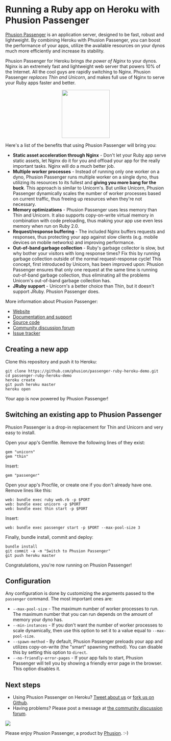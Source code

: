 # Running a Ruby app on Heroku with Phusion Passenger

[Phusion Passenger](https://www.phusionpassenger.com/) is an application server, designed to be fast, robust and lightweight. By combining Heroku with Phusion Passenger, you can boost the performance of your apps, utilize the available resources on your dynos much more efficiently and increase its stability.

Phusion Passenger for Heroku brings *the power of Nginx* to your dynos. Nginx is an extremely fast and lightweight web server that powers 10% of the Internet. All the cool guys are rapidly switching to Nginx. Phusion Passenger *replaces Thin and Unicorn*, and makes full use of Nginx to serve your Ruby apps faster and better.

<center><a href="https://www.phusionpassenger.com/"><img src="http://blog.phusion.nl/wp-content/uploads/2009/04/nginx_passenger_eyecatcher.png" height="150"></a></center>

Here's a list of the benefits that using Phusion Passenger will bring you:

 * **Static asset acceleration through Nginx** - Don't let your Ruby app serve static assets, let Nginx do it for you and offload your app for the really important tasks. Nginx will do a much better job.
 * **Multiple worker processes** - Instead of running only one worker on a dyno, Phusion Passenger runs multiple worker on a single dyno, thus utilizing its resources to its fullest and **giving you more bang for the buck**. This approach is similar to Unicorn's. But unlike Unicorn, Phusion Passenger dynamically scales the number of worker processes based on current traffic, thus freeing up resources when they're not necessary.
 * **Memory optimizations** - Phusion Passenger uses less memory than Thin and Unicorn. It also supports copy-on-write virtual memory in combination with code preloading, thus making your app use even less memory when run on Ruby 2.0.
 * **Request/response buffering** - The included Nginx buffers requests and responses, thus protecting your app against slow clients (e.g. mobile devices on mobile networks) and improving performance.
 * **Out-of-band garbage collection** - Ruby's garbage collector is slow, but why bother your visitors with long response times? Fix this by running garbage collection outside of the normal request-response cycle! This concept, first introduced by Unicorn, has been improved upon: Phusion Passenger ensures that only one request at the same time is running out-of-band garbage collection, thus eliminating all the problems Unicorn's out-of-band garbage collection has.
 * **JRuby support** - Unicorn's a better choice than Thin, but it doesn't support JRuby. Phusion Passenger does.

More information about Phusion Passenger:

 * [Website](https://www.phusionpassenger.com/)
 * [Documentation and support](https://www.phusionpassenger.com/)
 * [Source code](https://github.com/phusion/passenger)
 * [Community discussion forum](https://groups.google.com/d/forum/phusion-passenger‎)
 * [Issue tracker](https://code.google.com/p/phusion-passenger/issues/list)

## Creating a new app

Clone this repository and push it to Heroku:

    git clone https://github.com/phusion/passenger-ruby-heroku-demo.git
    cd passenger-ruby-heroku-demo
    heroku create
    git push heroku master
    heroku open

Your app is now powered by Phusion Passenger!

## Switching an existing app to Phusion Passenger

Phusion Passenger is a drop-in replacement for Thin and Unicorn and very easy to install.

Open your app's Gemfile. Remove the following lines of they exist:

    gem "unicorn"
    gem "thin"

Insert:

    gem "passenger"

Open your app's Procfile, or create one if you don't already have one. Remove lines like this:

    web: bundle exec ruby web.rb -p $PORT
    web: bundle exec unicorn -p $PORT
    web: bundle exec thin start -p $PORT

Insert:

    web: bundle exec passenger start -p $PORT --max-pool-size 3

Finally, bundle install, commit and deploy:

    bundle install
    git commit -a -m "Switch to Phusion Passenger"
    git push heroku master

Congratulations, you're now running on Phusion Passenger!

## Configuration

Any configuration is done by customizing the arguments passed to the `passenger` command. The most important ones are:

 * `--max-pool-size` - The maximum number of worker processes to run. The maximum number that you can run depends on the amount of memory your dyno has.
 * `--min-instances` - If you don't want the number of worker processes to scale dynamically, then use this option to set it to a value equal to `--max-pool-size`.
 * `--spawn-method` - By default, Phusion Passenger preloads your app and utilizes copy-on-write (the "smart" spawning method). You can disable this by setting this option to `direct`.
 * `--no-friendly-error-pages` - If your app fails to start, Phusion Passenger will tell you by showing a friendly error page in the browser. This option disables it.

## Next steps

 * Using Phusion Passenger on Heroku? [Tweet about us](https://twitter.com/share) or [fork us on Github](https://github.com/phusion/passenger).
 * Having problems? Please post a message at [the community discussion forum](https://groups.google.com/d/forum/phusion-passenger‎).

[<img src="http://www.phusion.nl/assets/logo.png">](http://www.phusion.nl/)

Please enjoy Phusion Passenger, a product by [Phusion](http://www.phusion.nl/). :-)
